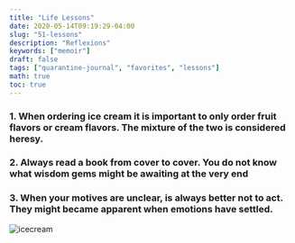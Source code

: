 ```yaml
---
title: "Life Lessons"
date: 2020-05-14T09:19:29-04:00
slug: "51-lessons"
description: "Reflexions"
keywords: ["memoir"]
draft: false
tags: ["quarantine-journal", "favorites", "lessons"]
math: true
toc: true
---
```


### 1. When ordering ice cream it is important to only order fruit flavors or cream flavors. The mixture of the two is considered heresy.

### 2. Always read a book from cover to cover. You do not know what wisdom gems might be awaiting at the very end

### 3. When your motives are unclear, is always better not to act. They might became apparent when emotions have settled.

![icecream](/51-lessons.png)